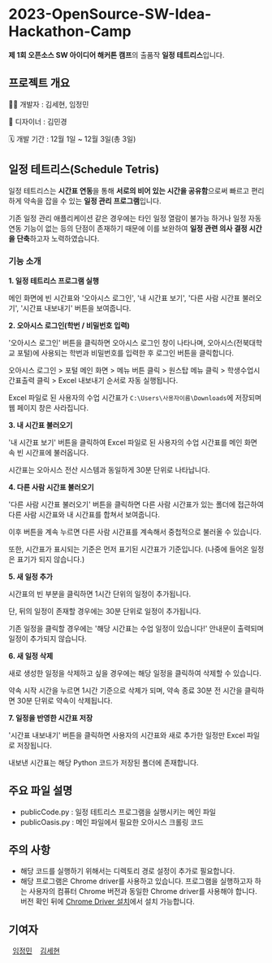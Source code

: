 # 2023-OpenSource-SW-Idea-Hackathon-Camp

**제 1회 오픈소스 SW 아이디어 해커톤 캠프**의 출품작 **일정 테트리스**입니다.



## 프로젝트 개요
👩‍💻 개발자 : 김세현, 임정민

🎨 디자이너 : 김민경

🗓 개발 기간 : 12월 1일 ~ 12월 3일(총 3일)



## 일정 테트리스(Schedule Tetris)
일정 테트리스는 **시간표 연동**을 통해 **서로의 비어 있는 시간을 공유함**으로써 빠르고 편리하게 약속을 잡을 수 있는 **일정 관리 프로그램**입니다.

기존 일정 관리 애플리케이션 같은 경우에는 타인 일정 열람이 불가능 하거나 일정 자동 연동 기능이 없는 등의 단점이 존재하기 때문에 이를 보완하여 **일정 관련 의사 결정 시간을 단축**하고자 노력하였습니다.



### 기능 소개

**1. 일정 테트리스 프로그램 실행**

메인 화면에 빈 시간표와 '오아시스 로그인', '내 시간표 보기', '다른 사람 시간표 불러오기', '시간표 내보내기' 버튼을 보여줍니다.


**2. 오아시스 로그인(학번 / 비밀번호 입력)**

'오아시스 로그인' 버튼을 클릭하면 오아시스 로그인 창이 나타나며, 오아시스(전북대학교 포털)에 사용되는 학번과 비밀번호를 입력한 후 로그인 버튼을 클릭합니다.

오아시스 로그인 > 포털 메인 화면 > 메뉴 버튼 클릭 > 원스탑 메뉴 클릭 > 학생수업시간표출력 클릭 > Excel 내보내기 순서로 자동 실행됩니다.

Excel 파일로 된 사용자의 수업 시간표가 ```C:\Users\사용자이름\Downloads```에 저장되며 웹 페이지 창은 사라집니다.


**3. 내 시간표 불러오기**

'내 시간표 보기' 버튼을 클릭하여 Excel 파일로 된 사용자의 수업 시간표를 메인 화면 속 빈 시간표에 불러옵니다.

시간표는 오아시스 전산 시스템과 동일하게 30분 단위로 나타납니다.


**4. 다른 사람 시간표 불러오기**

'다른 사람 시간표 불러오기' 버튼을 클릭하면 다른 사람 시간표가 있는 폴더에 접근하여 다른 사람 시간표와 내 시간표를 합쳐서 보여줍니다.

이후 버튼을 계속 누르면 다른 사람 시간표를 계속해서 중첩적으로 불러올 수 있습니다.

또한, 시간표가 표시되는 기준은 먼저 표기된 시간표가 기준입니다. (나중에 들어온 일정은 표기가 되지 않습니다.)


**5. 새 일정 추가**

시간표의 빈 부분을 클릭하면 1시간 단위의 일정이 추가됩니다.

단, 뒤의 일정이 존재할 경우에는 30분 단위로 일정이 추가됩니다.

기존 일정을 클릭할 경우에는 '해당 시간표는 수업 일정이 있습니다!' 안내문이 출력되며 일정이 추가되지 않습니다.


**6. 새 일정 삭제**

새로 생성한 일정을 삭제하고 싶을 경우에는 해당 일정을 클릭하여 삭제할 수 있습니다.

약속 시작 시간을 누르면 1시간 기준으로 삭제가 되며, 약속 종료 30분 전 시간을 클릭하면 30분 단위로 약속이 삭제됩니다.


**7. 일정을 반영한 시간표 저장**

'시간표 내보내기' 버튼을 클릭하면 사용자의 시간표와 새로 추가한 일정만 Excel 파일로 저장됩니다.

내보낸 시간표는 해당 Python 코드가 저장된 폴더에 존재합니다.



## 주요 파일 설명

- publicCode.py : 일정 테트리스 프로그램을 실행시키는 메인 파일
- publicOasis.py : 메인 파일에서 필요한 오아시스 크롤링 코드



## 주의 사항

- 해당 코드를 실행하기 위해서는 디렉토리 경로 설정이 추가로 필요합니다.
- 해당 프로그램은 Chrome driver를 사용하고 있습니다. 프로그램을 실행하고자 하는 사용자의 컴퓨터 Chrome 버전과 동일한 Chrome driver를 사용해야 합니다. 버전 확인 뒤에 [Chrome Driver 설치](https://github.com/GoogleChromeLabs/chrome-for-testing/blob/main/data/latest-versions-per-milestone-with-downloads.json)에서 설치 가능합니다.



## 기여자

&nbsp;&nbsp;[임정민](https://github.com/JeongMinIsBest)&nbsp;&nbsp;&nbsp;&nbsp;[김세현](https://github.com/Sehyon1837)&nbsp;&nbsp;&nbsp;&nbsp;&nbsp;


